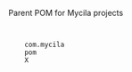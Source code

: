 Parent POM for Mycila projects

<code>
<parent>
    <groupId>com.mycila</groupId>
    <artifactId>pom</artifactId>
    <version>X</version>
</parent>
</code>
